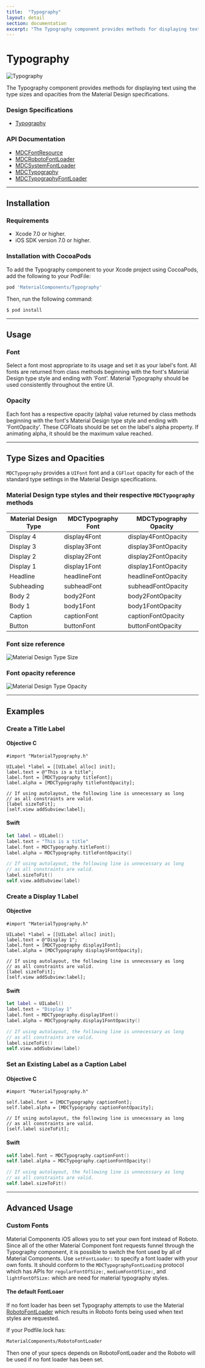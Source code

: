 ```yaml
---
title:  "Typography"
layout: detail
section: documentation
excerpt: "The Typography component provides methods for displaying text using the type sizes and opacities from the Material Design specifications."
---
```

# Typography

![Typography](docs/assets/typography_screenshot.png)
<!--{: .ios-screenshot .right }-->

The Typography component provides methods for displaying text using the type sizes and opacities
from the Material Design specifications.
<!--{: .intro }-->

### Design Specifications

<ul class="icon-list">
<li class="icon-link"><a href="https://www.google.com/design/spec/style/typography.html">Typography</a></li>
</ul>

### API Documentation

<ul class="icon-list">
<li class="icon-link"><a href="/apidocs/Typography/Classes/MDCFontResource.html">MDCFontResource</a></li>
<li class="icon-link"><a href="/apidocs/Typography/Classes/MDCRobotoFontLoader.html">MDCRobotoFontLoader</a></li>
<li class="icon-link"><a href="/apidocs/Typography/Classes.html#/c:objc(cs)MDCSystemFontLoader">MDCSystemFontLoader</a></li>
<li class="icon-link"><a href="/apidocs/Typography/Classes/MDCTypography.html">MDCTypography</a></li>
<li class="icon-link"><a href="/apidocs/Typography/Protocols/MDCTypographyFontLoader.html">MDCTypographyFontLoader</a></li>
</ul>


- - -

## Installation

### Requirements

- Xcode 7.0 or higher.
- iOS SDK version 7.0 or higher.

### Installation with CocoaPods

To add the Typography component to your Xcode project using CocoaPods, add the following to your
PodFile:

~~~ bash
pod 'MaterialComponents/Typography'
~~~

Then, run the following command:

~~~ bash
$ pod install
~~~


- - -

## Usage

### Font
Select a font most appropriate to its usage and set it as your label's font. All fonts are returned
from class methods beginning with the font's Material Design type style and ending with 'Font'.
Material Typography should be used consistently throughout the entire UI.

### Opacity
Each font has a respective opacity (alpha) value returned by class methods beginning with the
font's Material Design type style and ending with 'FontOpacity'. These CGFloats should be set on the
label's alpha property. If animating alpha, it should be the maximum value reached.

- - -

## Type Sizes and Opacities

`MDCTypography` provides a `UIFont` font and a `CGFloat` opacity for each of the standard type
settings in the Material Design specifications.

### Material Design type styles and their respective `MDCTypography` methods

| Material Design Type | MDCTypography Font | MDCTypography Opacity |
| -------------------- | ------------------ | --------------------- |
| Display 4 | display4Font | display4FontOpacity |
| Display 3 | display3Font | display3FontOpacity |
| Display 2 | display2Font | display2FontOpacity |
| Display 1 | display1Font | display1FontOpacity |
| Headline | headlineFont | headlineFontOpacity |
| Subheading | subheadFont | subheadFontOpacity |
| Body 2 | body2Font | body2FontOpacity |
| Body 1 | body1Font | body1FontOpacity |
| Caption | captionFont | captionFontOpacity |
| Button | buttonFont | buttonFontOpacity |
<!--{: .data-table }-->

### Font size reference
![Material Design Type Size](docs/assets/style_typography_styles_scale.png "Shows the Material Design font
                             sizes")
<!--{: .illustration }-->

### Font opacity reference
![Material Design Type Opacity](docs/assets/style_typography_styles_contrast.png "Shows the Material Design font
                                opacities")
<!--{: .illustration }-->

- - -

## Examples

### Create a Title Label

<!--<div class="material-code-render" markdown="1">-->

#### Objective C

~~~ objc
#import "MaterialTypography.h"

UILabel *label = [[UILabel alloc] init];
label.text = @"This is a title";
label.font = [MDCTypography titleFont];
label.alpha = [MDCTypography titleFontOpacity];

// If using autolayout, the following line is unnecessary as long
// as all constraints are valid.
[label sizeToFit];
[self.view addSubview:label];

~~~

#### Swift

~~~ swift
let label = UILabel()
label.text = "This is a title"
label.font = MDCTypography.titleFont()
label.alpha = MDCTypography.titleFontOpacity()

// If using autolayout, the following line is unnecessary as long
// as all constraints are valid.
label.sizeToFit()
self.view.addSubview(label)
~~~
<!--</div>-->

### Create a Display 1 Label

<!--<div class="material-code-render" markdown="1">-->

#### Objective

~~~ objc
#import "MaterialTypography.h"

UILabel *label = [[UILabel alloc] init];
label.text = @"Display 1";
label.font = [MDCTypography display1Font];
label.alpha = [MDCTypography display1FontOpacity];

// If using autolayout, the following line is unnecessary as long
// as all constraints are valid.
[label sizeToFit];
[self.view addSubview:label];

~~~

#### Swift

~~~ swift
let label = UILabel()
label.text = "Display 1"
label.font = MDCTypography.display1Font()
label.alpha = MDCTypography.display1FontOpacity()

// If using autolayout, the following line is unnecessary as long
// as all constraints are valid.
label.sizeToFit()
self.view.addSubview(label)
~~~
<!--</div>-->

### Set an Existing Label as a Caption Label

<!--<div class="material-code-render" markdown="1">-->

#### Objective C

~~~ objc
#import "MaterialTypography.h"

self.label.font = [MDCTypography captionFont];
self.label.alpha = [MDCTypography captionFontOpacity];

// If using autolayout, the following line is unnecessary as long
// as all constraints are valid.
[self.label sizeToFit];
~~~

#### Swift

~~~ swift
self.label.font = MDCTypography.captionFont()
self.label.alpha = MDCTypography.captionFontOpacity()

// If using autolayout, the following line is unnecessary as long
// as all constraints are valid.
self.label.sizeToFit()
~~~
<!--</div>-->


- - -

## Advanced Usage

### Custom Fonts
Material Components iOS allows you to set your own font instead of Roboto. Since
all of the other Material Component font requests funnel through the Typography
component, it is possible to switch the font used by all of Material Components.
Use `setFontLoader:` to specify a font loader with your own fonts. It should
conform to the `MDCTypographyFontLoading` protocol which has APIs for
`regularFontOfSize:`, `mediumFontOfSize:`, and `lightFontOfSize:` which are need
for material typography styles.

#### The default FontLoaer
If no font loader has been set Typography attempts to use the Material
[RobotoFontLoader](https://github.com/google/material-components-ios/tree/develop/components/FontDiskLoader)
which results in Roboto fonts being used when text styles are requested.

If your Podfile.lock has:
~~~ bash
MaterialComponents/RobotoFontLoader
~~~
Then one of your specs depends on RobotoFontLoader and the Roboto will be used
if no font loader has been set.
